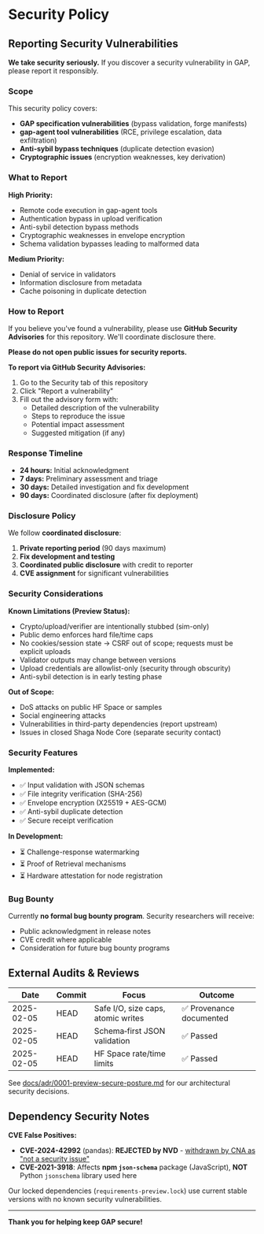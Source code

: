# Security Policy

## Reporting Security Vulnerabilities

**We take security seriously.** If you discover a security vulnerability in GAP, please report it responsibly.

### Scope

This security policy covers:
- **GAP specification vulnerabilities** (bypass validation, forge manifests)
- **gap-agent tool vulnerabilities** (RCE, privilege escalation, data exfiltration)
- **Anti-sybil bypass techniques** (duplicate detection evasion)
- **Cryptographic issues** (encryption weaknesses, key derivation)

### What to Report

**High Priority:**
- Remote code execution in gap-agent tools
- Authentication bypass in upload verification
- Anti-sybil detection bypass methods
- Cryptographic weaknesses in envelope encryption
- Schema validation bypasses leading to malformed data

**Medium Priority:**
- Denial of service in validators
- Information disclosure from metadata
- Cache poisoning in duplicate detection

### How to Report

If you believe you've found a vulnerability, please use **GitHub Security Advisories** for this repository. We'll coordinate disclosure there.

**Please do not open public issues for security reports.**

**To report via GitHub Security Advisories:**
1. Go to the Security tab of this repository
2. Click "Report a vulnerability"
3. Fill out the advisory form with:
   - Detailed description of the vulnerability
   - Steps to reproduce the issue
   - Potential impact assessment
   - Suggested mitigation (if any)

### Response Timeline

- **24 hours:** Initial acknowledgment
- **7 days:** Preliminary assessment and triage
- **30 days:** Detailed investigation and fix development
- **90 days:** Coordinated disclosure (after fix deployment)

### Disclosure Policy

We follow **coordinated disclosure**:

1. **Private reporting period** (90 days maximum)
2. **Fix development and testing**
3. **Coordinated public disclosure** with credit to reporter
4. **CVE assignment** for significant vulnerabilities

### Security Considerations

**Known Limitations (Preview Status):**
- Crypto/upload/verifier are intentionally stubbed (sim-only)
- Public demo enforces hard file/time caps
- No cookies/session state → CSRF out of scope; requests must be explicit uploads
- Validator outputs may change between versions
- Upload credentials are allowlist-only (security through obscurity)
- Anti-sybil detection is in early testing phase

**Out of Scope:**
- DoS attacks on public HF Space or samples
- Social engineering attacks
- Vulnerabilities in third-party dependencies (report upstream)
- Issues in closed Shaga Node Core (separate security contact)

### Security Features

**Implemented:**
- ✅ Input validation with JSON schemas
- ✅ File integrity verification (SHA-256)
- ✅ Envelope encryption (X25519 + AES-GCM)
- ✅ Anti-sybil duplicate detection
- ✅ Secure receipt verification

**In Development:**
- ⏳ Challenge-response watermarking
- ⏳ Proof of Retrieval mechanisms
- ⏳ Hardware attestation for node registration

### Bug Bounty

Currently **no formal bug bounty program**. Security researchers will receive:
- Public acknowledgment in release notes
- CVE credit where applicable
- Consideration for future bug bounty programs

## External Audits & Reviews

| Date       | Commit  | Focus                       | Outcome                |
|------------|---------|----------------------------|------------------------|
| 2025-02-05 | HEAD    | Safe I/O, size caps, atomic writes | ✅ Provenance documented |
| 2025-02-05 | HEAD    | Schema‑first JSON validation | ✅ Passed              |
| 2025-02-05 | HEAD    | HF Space rate/time limits   | ✅ Passed              |

See [docs/adr/0001-preview-secure-posture.md](docs/adr/0001-preview-secure-posture.md) for our architectural security decisions.

## Dependency Security Notes

**CVE False Positives:**
- **CVE-2024-42992** (pandas): **REJECTED by NVD** - [withdrawn by CNA as "not a security issue"](https://nvd.nist.gov/vuln/detail/CVE-2024-42992)
- **CVE-2021-3918**: Affects **npm `json-schema`** package (JavaScript), **NOT** Python `jsonschema` library used here

Our locked dependencies (`requirements-preview.lock`) use current stable versions with no known security vulnerabilities.

---

**Thank you for helping keep GAP secure!** 